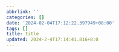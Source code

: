 ```yaml
---
abbrlink: ''
categories: []
date: '2024-02-04T17:12:22.397949+08:00'
tags: []
title: title
updated: 2024-2-4T17:14:41.816+8:0
---
```

[](https://note.ms/zxlrc24)
